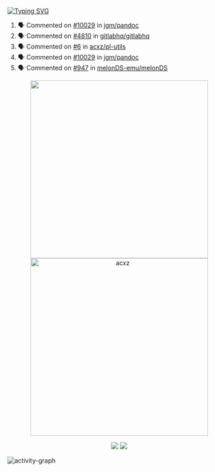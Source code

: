 [![Typing SVG](https://readme-typing-svg.herokuapp.com?size=16&color=AFFFA3&multiline=true&height=75&lines=contributing+to+robotics%2Fae%2Fml%2Fgpu;packaging+it+for+archlinux;ricer)](https://git.io/typing-svg)

<!--START_SECTION:activity-->
1. 🗣 Commented on [#10029](https://github.com/jgm/pandoc/pull/10029#issuecomment-2330506224) in [jgm/pandoc](https://github.com/jgm/pandoc)
2. 🗣 Commented on [#4810](https://github.com/gitlabhq/gitlabhq/pull/4810#issuecomment-2315325513) in [gitlabhq/gitlabhq](https://github.com/gitlabhq/gitlabhq)
3. 🗣 Commented on [#6](https://github.com/acxz/pl-utils/issues/6#issuecomment-2309332698) in [acxz/pl-utils](https://github.com/acxz/pl-utils)
4. 🗣 Commented on [#10029](https://github.com/jgm/pandoc/pull/10029#issuecomment-2282954582) in [jgm/pandoc](https://github.com/jgm/pandoc)
5. 🗣 Commented on [#947](https://github.com/melonDS-emu/melonDS/issues/947#issuecomment-2282785921) in [melonDS-emu/melonDS](https://github.com/melonDS-emu/melonDS)
<!--END_SECTION:activity-->

<p align="center">
  <img width="400em" src=https://github-readme-stats.vercel.app/api?username=acxz&include_all_commits=true&show_icons=true />
  <img width="400em" src="https://github-readme-streak-stats.herokuapp.com/?user=acxz&" alt="acxz" />
</p>

<p align="center">
  <img src=https://github-readme-stats.vercel.app/api/top-langs/?username=acxz&layout=compact />
  <img src=https://github-profile-trophy.vercel.app/?username=acxz&row=2&column=4 />
</p>

![activity-graph](https://github-readme-activity-graph.vercel.app/graph?username=acxz&bg_color=053c4a&color=ffffff&line=76c533&point=8f2fe1&area=true&hide_border=true&hide_title=true)
